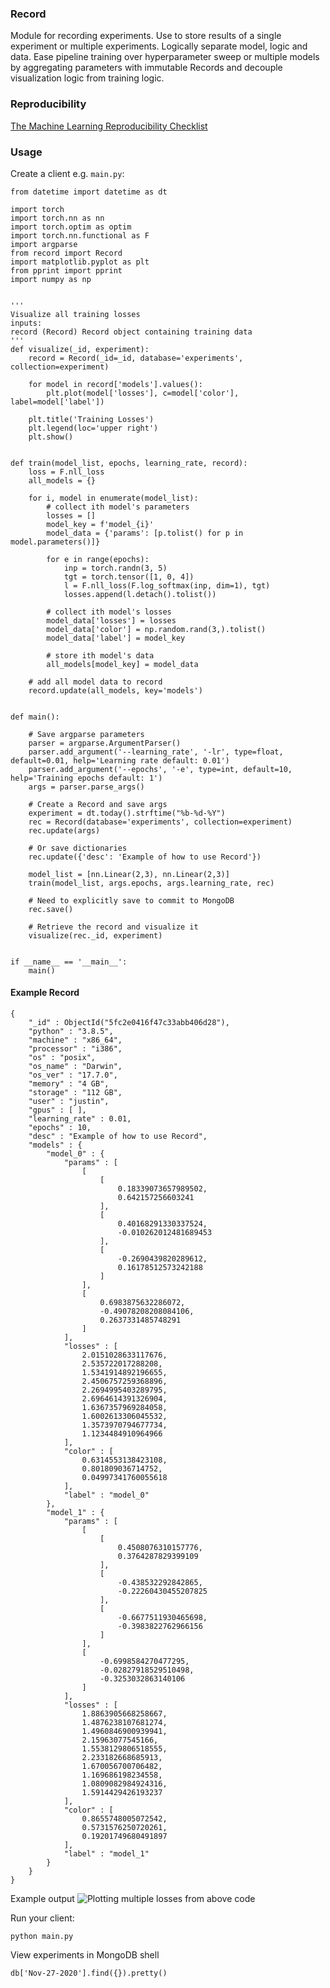 ### Record
Module for recording experiments. Use to store results of a single experiment or multiple experiments. Logically separate model, logic and data. Ease pipeline training over hyperparameter sweep or multiple models by aggregating parameters with immutable Records and decouple visualization logic from training logic.

### Reproducibility
[The Machine Learning Reproducibility Checklist](https://www.cs.mcgill.ca/~jpineau/ReproducibilityChecklist.pdf)

### Usage
Create a client e.g. `main.py`:

```
from datetime import datetime as dt

import torch
import torch.nn as nn
import torch.optim as optim
import torch.nn.functional as F
import argparse
from record import Record
import matplotlib.pyplot as plt
from pprint import pprint
import numpy as np


'''
Visualize all training losses
inputs:
record (Record) Record object containing training data
'''
def visualize(_id, experiment):
	record = Record(_id=_id, database='experiments', collection=experiment)

	for model in record['models'].values():
		plt.plot(model['losses'], c=model['color'], label=model['label'])

	plt.title('Training Losses')
	plt.legend(loc='upper right')
	plt.show()


def train(model_list, epochs, learning_rate, record):
	loss = F.nll_loss
	all_models = {}

	for i, model in enumerate(model_list):
		# collect ith model's parameters
		losses = []
		model_key = f'model_{i}'
		model_data = {'params': [p.tolist() for p in model.parameters()]}

		for e in range(epochs):
			inp = torch.randn(3, 5)
			tgt = torch.tensor([1, 0, 4])
			l = F.nll_loss(F.log_softmax(inp, dim=1), tgt)
			losses.append(l.detach().tolist())

		# collect ith model's losses
		model_data['losses'] = losses
		model_data['color'] = np.random.rand(3,).tolist()
		model_data['label'] = model_key

		# store ith model's data
		all_models[model_key] = model_data
	
	# add all model data to record
	record.update(all_models, key='models')


def main():

	# Save argparse parameters
	parser = argparse.ArgumentParser()
	parser.add_argument('--learning_rate', '-lr', type=float, default=0.01, help='Learning rate default: 0.01')
	parser.add_argument('--epochs', '-e', type=int, default=10, help='Training epochs default: 1')
	args = parser.parse_args()

	# Create a Record and save args
	experiment = dt.today().strftime("%b-%d-%Y")
	rec = Record(database='experiments', collection=experiment)
	rec.update(args)

	# Or save dictionaries
	rec.update({'desc': 'Example of how to use Record'})

	model_list = [nn.Linear(2,3), nn.Linear(2,3)]
	train(model_list, args.epochs, args.learning_rate, rec)

	# Need to explicitly save to commit to MongoDB
	rec.save()

	# Retrieve the record and visualize it
	visualize(rec._id, experiment)


if __name__ == '__main__':
	main()
```

#### Example Record
```
{
	"_id" : ObjectId("5fc2e0416f47c33abb406d28"),
	"python" : "3.8.5",
	"machine" : "x86_64",
	"processor" : "i386",
	"os" : "posix",
	"os_name" : "Darwin",
	"os_ver" : "17.7.0",
	"memory" : "4 GB",
	"storage" : "112 GB",
	"user" : "justin",
	"gpus" : [ ],
	"learning_rate" : 0.01,
	"epochs" : 10,
	"desc" : "Example of how to use Record",
	"models" : {
		"model_0" : {
			"params" : [
				[
					[
						0.18339073657989502,
						0.642157256603241
					],
					[
						0.40168291330337524,
						-0.010262012481689453
					],
					[
						-0.2690439820289612,
						0.16178512573242188
					]
				],
				[
					0.6983875632286072,
					-0.49078208208084106,
					0.2637331485748291
				]
			],
			"losses" : [
				2.0151028633117676,
				2.535722017288208,
				1.5341914892196655,
				2.4506757259368896,
				2.2694995403289795,
				2.6964614391326904,
				1.6367357969284058,
				1.6002613306045532,
				1.3573970794677734,
				1.1234484910964966
			],
			"color" : [
				0.6314553138423108,
				0.801809036714752,
				0.04997341760055618
			],
			"label" : "model_0"
		},
		"model_1" : {
			"params" : [
				[
					[
						0.4508076310157776,
						0.3764287829399109
					],
					[
						-0.438532292842865,
						-0.22260430455207825
					],
					[
						-0.6677511930465698,
						-0.3983822762966156
					]
				],
				[
					-0.6998584270477295,
					-0.02827918529510498,
					-0.3253032863140106
				]
			],
			"losses" : [
				1.8863905668258667,
				1.4876238107681274,
				1.4960846900939941,
				2.15963077545166,
				1.5538129806518555,
				2.233182668685913,
				1.670056700706482,
				1.169686198234558,
				1.0809082984924316,
				1.5914429426193237
			],
			"color" : [
				0.8655748005072542,
				0.5731576250720261,
				0.19201749680491897
			],
			"label" : "model_1"
		}
	}
}
```

Example output
![Plotting multiple losses from above code](https://github.com/ch3njust1n/record/blob/dev/assets/example_plot.png)

Run your client:
```
python main.py
```

View experiments in MongoDB shell
```
db['Nov-27-2020'].find({}).pretty()
```

